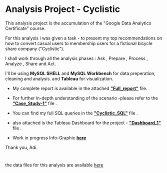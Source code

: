 # Analysis Project - Cyclistic

This analysis project is the accumulation of the "Google Data Analytics Certificate" course.

For this analysis i was given a task - to present my top recommendations on how to convert casual users to membership users for a fictional bicycle share company ("Cyclistic").

I shall work through all the analysis phases : Ask , Prepare , Process , Analyze , Share and Act.

I'll be using **MySQL SHELL** and **MySQL Workbench** for data preperation, cleaning and analysis. and **Tableau** for visualization.

- My complete report is available in the attached [**"Full_report"**](Full_report.pdf) file.

- For further in-depth understanding of the scenario -please refer to the [**"Case_Study-1"**](Case-Study-1.pdf) file .

- You can find my full SQL queries in the [**"Cyclistic_SQL"**](Cyclistic_SQL.sql) file .

- also attached is the Tableau Dashboard for the project - [**"Dashboard_1"**](Dashboard_1.png) file .

- Work in progress Info-Graphic [**here**](https://www.canva.com/design/DAFF5aIZ5AI/mmHNG3rRVfEeHb3-CGiV6g/view?utm_content=DAFF5aIZ5AI&utm_campaign=designshare&utm_medium=link&utm_source=publishsharelink)

Thank you, Adi.


#



the data files for this analysis are available [here](https://divvy-tripdata.s3.amazonaws.com/index.html)




